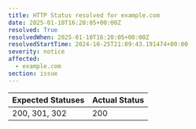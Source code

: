 ```yaml
---
title: HTTP Status resolved for example.com
date: 2025-01-10T16:20:05+00:00Z
resolved: True
resolvedWhen: 2025-01-10T16:20:05+00:00Z
resolvedStartTime: 2024-10-25T21:09:43.191474+00:00
severity: notice
affected:
  - example.com
section: issue
---
```


| Expected Statuses | Actual Status  |
|-------------------|----------------|
| 200, 301, 302 | 200 |
